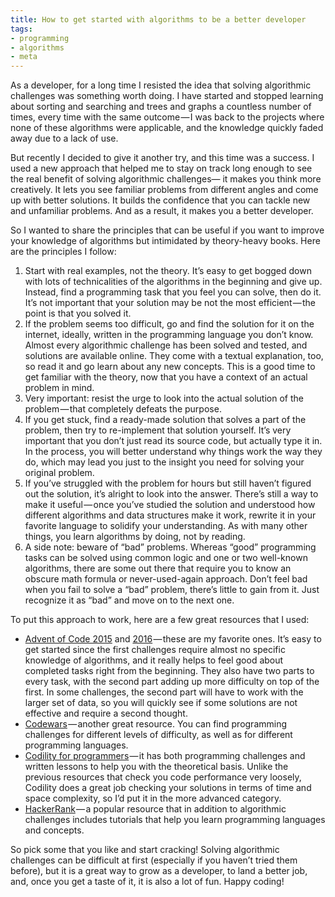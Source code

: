 ```yaml
---
title: How to get started with algorithms to be a better developer
tags:
- programming
- algorithms
- meta
---
```


As a developer, for a long time I resisted the idea that solving algorithmic challenges was something worth doing. I have started and stopped learning about sorting and searching and trees and graphs a countless number of times, every time with the same outcome — I was back to the projects where none of these algorithms were applicable, and the knowledge quickly faded away due to a lack of use.

But recently I decided to give it another try, and this time was a success. I used a new approach that helped me to stay on track long enough to see the real benefit of solving algorithmic challenges— it makes you think more creatively. It lets you see familiar problems from different angles and come up with better solutions. It builds the confidence that you can tackle new and unfamiliar problems. And as a result, it makes you a better developer.

So I wanted to share the principles that can be useful if you want to improve your knowledge of algorithms but intimidated by theory-heavy books. Here are the principles I follow:

1. Start with real examples, not the theory. It’s easy to get bogged down with lots of technicalities of the algorithms in the beginning and give up. Instead, find a programming task that you feel you can solve, then do it. It’s not important that your solution may be not the most efficient — the point is that you solved it.
2. If the problem seems too difficult, go and find the solution for it on the internet, ideally, written in the programming language you don’t know. Almost every algorithmic challenge has been solved and tested, and solutions are available online. They come with a textual explanation, too, so read it and go learn about any new concepts. This is a good time to get familiar with the theory, now that you have a context of an actual problem in mind.
3. Very important: resist the urge to look into the actual solution of the problem — that completely defeats the purpose.
4. If you get stuck, find a ready-made solution that solves a part of the problem, then try to re-implement that solution yourself. It’s very important that you don’t just read its source code, but actually type it in. In the process, you will better understand why things work the way they do, which may lead you just to the insight you need for solving your original problem.
5. If you’ve struggled with the problem for hours but still haven’t figured out the solution, it’s alright to look into the answer. There’s still a way to make it useful — once you’ve studied the solution and understood how different algorithms and data structures make it work, rewrite it in your favorite language to solidify your understanding. As with many other things, you learn algorithms by doing, not by reading.
6. A side note: beware of “bad” problems. Whereas “good” programming tasks can be solved using common logic and one or two well-known algorithms, there are some out there that require you to know an obscure math formula or never-used-again approach. Don’t feel bad when you fail to solve a “bad” problem, there’s little to gain from it. Just recognize it as “bad” and move on to the next one.

To put this approach to work, here are a few great resources that I used:

- [Advent of Code 2015](http://adventofcode.com/2015) and [2016](http://adventofcode.com/2016) — these are my favorite ones. It’s easy to get started since the first challenges require almost no specific knowledge of algorithms, and it really helps to feel good about completed tasks right from the beginning. They also have two parts to every task, with the second part adding up more difficulty on top of the first. In some challenges, the second part will have to work with the larger set of data, so you will quickly see if some solutions are not effective and require a second thought.
- [Codewars](https://www.codewars.com) — another great resource. You can find programming challenges for different levels of difficulty, as well as for different programming languages.
- [Codility for programmers](https://codility.com/programmers/) — it has both programming challenges and written lessons to help you with the theoretical basis. Unlike the previous resources that check you code performance very loosely, Codility does a great job checking your solutions in terms of time and space complexity, so I’d put it in the more advanced category.
- [HackerRank](https://www.hackerrank.com/) — a popular resource that in addition to algorithmic challenges includes tutorials that help you learn programming languages and concepts.

So pick some that you like and start cracking! Solving algorithmic challenges can be difficult at first (especially if you haven’t tried them before), but it is a great way to grow as a developer, to land a better job, and, once you get a taste of it, it is also a lot of fun. Happy coding!


